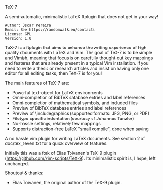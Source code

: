 TeX-7

A semi-automatic, minimalistic LaTeX ftplugin that does not get in your way!

    Author: Óscar Pereira
    Email: See https://randomwalk.eu/contacts
    License: GPL
    Version: 1.0

TeX-7 is a ftplugin that aims to enhance the writing experience of high
quality documents with LaTeX and Vim. The goal of TeX-7 is to be simple
and Vimish, meaning that focus is on carefully thought-out key mappings
and features that are already present in a typical Vim installation. If
you need to write a thesis or research articles and insist on having
only one editor for all editing tasks, then TeX-7 is for you!

The main features of TeX-7 are:

* Powerful text-object for LaTeX environments 
* Omni-completion of BibTeX database entries and label references
* Omni-completion of mathematical symbols, and included files
* Preview of BibTeX database entries and label references
* Preview of \includegraphics (supported formats: JPG, PNG, or PDF)
* Filetype specific indentation (courtesy of Johannes Tanzler)
* No-hassle settings, relatively few mappings
* Supports distraction-free LaTeX "small compile", done when saving

A no hassle vim plugin for writing LaTeX documents. See section 2 of doc/tex_seven.txt for a quick overview of features.

Initially this was a fork of Elias Toivanen's TeX-9 plugin (https://github.com/vim-scripts/TeX-9). Its minimalistic spirit is, I hope, left unchanged.

Shoutout & thanks:

* Elias Toivanen, the original author of the TeX-9 plugin.
